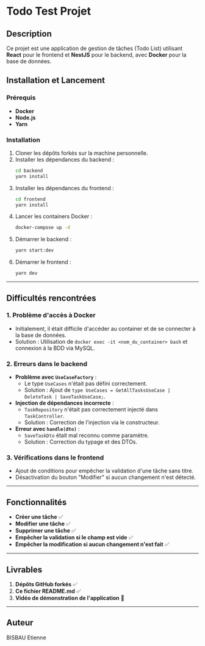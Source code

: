 # Todo Test Projet

## Description
Ce projet est une application de gestion de tâches (Todo List) utilisant **React** pour le frontend et **NestJS** pour le backend, avec **Docker** pour la base de données.

## Installation et Lancement

### Prérequis
- **Docker**
- **Node.js**
- **Yarn**

### Installation
1. Cloner les dépôts forkés sur la machine personnelle.
2. Installer les dépendances du backend :
   ```sh
   cd backend
   yarn install
   ```
3. Installer les dépendances du frontend :
   ```sh
   cd frontend
   yarn install
   ```
4. Lancer les containers Docker :
   ```sh
   docker-compose up -d
   ```
5. Démarrer le backend :
   ```sh
   yarn start:dev
   ```
6. Démarrer le frontend :
   ```sh
   yarn dev
   ```

---

## Difficultés rencontrées

### 1. Problème d'accès à Docker
- Initialement, il était difficile d'accéder au container et de se connecter à la base de données.
- Solution : Utilisation de `docker exec -it <nom_du_container> bash` et connexion à la BDD via MySQL.

### 2. Erreurs dans le backend
- **Problème avec `UseCaseFactory`** :
  - Le type `UseCases` n'était pas défini correctement.
  - Solution : Ajout de `type UseCases = GetAllTasksUseCase | DeleteTask | SaveTaskUseCase;`.
- **Injection de dépendances incorrecte** :
  - `TaskRepository` n'était pas correctement injecté dans `TaskController`.
  - Solution : Correction de l'injection via le constructeur.
- **Erreur avec `handle(dto)`** :
  - `SaveTaskDto` était mal reconnu comme paramètre.
  - Solution : Correction du typage et des DTOs.

### 3. Vérifications dans le frontend
- Ajout de conditions pour empêcher la validation d'une tâche sans titre.
- Désactivation du bouton "Modifier" si aucun changement n'est détecté.

---

## Fonctionnalités
- **Créer une tâche** ✅
- **Modifier une tâche** ✅
- **Supprimer une tâche** ✅
- **Empêcher la validation si le champ est vide** ✅
- **Empêcher la modification si aucun changement n'est fait** ✅

---

## Livrables
1. **Dépôts GitHub forkés** ✅
2. **Ce fichier README.md** ✅
3. **Vidéo de démonstration de l'application** 🎥

---

## Auteur
BISBAU Etienne

